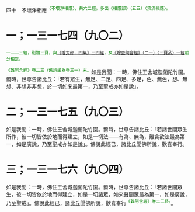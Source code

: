 四十　不壞淨相應<sup><font color="green">〈不壞淨相應〉，共六二經。多出《相應部》（五五）〈預流相應〉。</font></sup>

# 一；一三一七四（九〇二）

<sup><font color="green">一——三經，別讚三寶，與[《增支部．四集》三四經](https://github.com/gwsice/buddhism/blob/master/%E6%97%A9%E6%9C%9F/%E5%8D%97%E4%BC%A0%E5%A2%9E%E6%94%AF%E9%83%A8/05%20%E5%9B%9B%E9%9B%86%204.md#34)，及[《增壹阿含經》（二一）〈三寶品〉一經](https://github.com/gwsice/buddhism/blob/master/%E6%97%A9%E6%9C%9F/%E5%A2%9E%E4%B8%80%E9%98%BF%E5%90%AB%E7%BB%8F/12.md#21_1)前分相當。</font></sup>

<sup><font color="green">《雜阿含經》卷二三（舊誤編為卷三一）末。</font></sup>如是我聞：一時，佛住王舍城迦蘭陀竹園。爾時，世尊告諸比丘：「若有眾生，無足、二足、四足、多足，色、無色，想、無想、非想非非想，於一切如來最第一，乃至聖戒亦如是說」。

# 二；一三一七五（九〇三）

如是我聞：一時，佛住王舍城迦蘭陀竹園。爾時，世尊告諸比丘：「若諸世間眾生所作，彼一切皆依於地而得建立，如是一切法——有為、無為，離貪欲法最為第一，如是廣說，乃至聖戒亦如是說」。佛說此經已，諸比丘聞佛所說，歡喜奉行。

# 三；一三一七六（九〇四）

如是我聞：一時，佛住王舍城迦蘭陀竹園。爾時，世尊告諸比丘：「若諸世間眾生，彼一切皆依於地而得建立，如是一切諸眾，如來聲聞眾最為第一，如是廣說，乃至聖戒」。佛說此經已，諸比丘聞佛所說，歡喜奉行<sup><font color="green">《雜阿含經》卷二三終。</font></sup>。